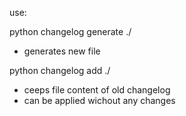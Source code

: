 use:

python changelog generate ./
* generates new file

python changelog add ./
* ceeps file content of old changelog
* can be applied wichout any changes
